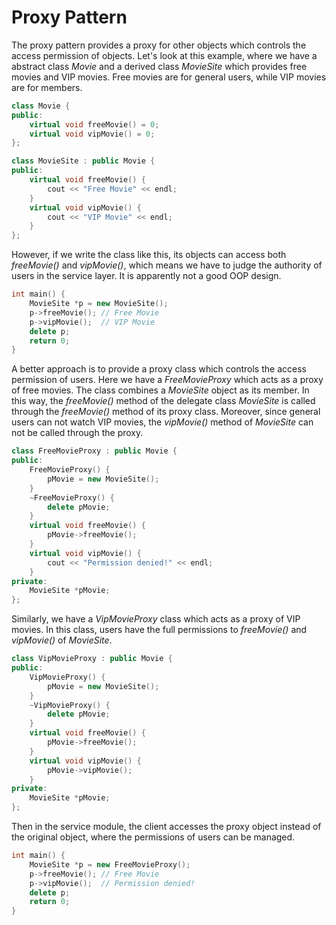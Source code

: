 # Proxy Pattern

The proxy pattern provides a proxy for other objects which controls the access permission of objects. Let's look at this example, where we have a abstract class *Movie* and a derived class *MovieSite* which provides free movies and VIP movies. Free movies are for general users, while VIP movies are for members.

```cpp
class Movie {
public:
    virtual void freeMovie() = 0;
    virtual void vipMovie() = 0;
};

class MovieSite : public Movie {
public:
    virtual void freeMovie() {
        cout << "Free Movie" << endl;
    }
    virtual void vipMovie() {
        cout << "VIP Movie" << endl;
    }
};
```

However, if we write the class like this, its objects can access both *freeMovie()* and *vipMovie()*, which means we have to judge the authority of users in the service layer. It is apparently not a good OOP design.

```cpp
int main() {
    MovieSite *p = new MovieSite();
    p->freeMovie();	// Free Movie
    p->vipMovie();	// VIP Movie
    delete p;
    return 0;
}
```

A better approach is to provide a proxy class which controls the access permission of users. Here we have a *FreeMovieProxy* which acts as a proxy of free movies. The class combines a *MovieSite* object as its member. In this way, the *freeMovie()* method of the delegate class *MovieSite* is called through the *freeMovie()* method of its proxy class. Moreover, since general users can not watch VIP movies, the *vipMovie()* method of *MovieSite* can not be called through the proxy.

```cpp
class FreeMovieProxy : public Movie {
public:
    FreeMovieProxy() {
        pMovie = new MovieSite();
    }
    ~FreeMovieProxy() {
        delete pMovie;
    }
    virtual void freeMovie() {
        pMovie->freeMovie();
    }
    virtual void vipMovie() {
        cout << "Permission denied!" << endl;
    }
private:
    MovieSite *pMovie;
};
```

Similarly, we have a *VipMovieProxy* class which acts as a proxy of VIP movies. In this class, users have the full permissions to *freeMovie()* and *vipMovie()* of *MovieSite*.

```cpp
class VipMovieProxy : public Movie {
public:
    VipMovieProxy() {
        pMovie = new MovieSite();
    }
    ~VipMovieProxy() {
        delete pMovie;
    }
    virtual void freeMovie() {
        pMovie->freeMovie();
    }
    virtual void vipMovie() {
        pMovie->vipMovie();
    }
private:
    MovieSite *pMovie;
};
```

Then in the service module, the client accesses the proxy object instead of the original object, where the permissions of users can be managed.

```cpp
int main() {
    MovieSite *p = new FreeMovieProxy();
    p->freeMovie();	// Free Movie
    p->vipMovie();	// Permission denied!
    delete p;
    return 0;
}
```

